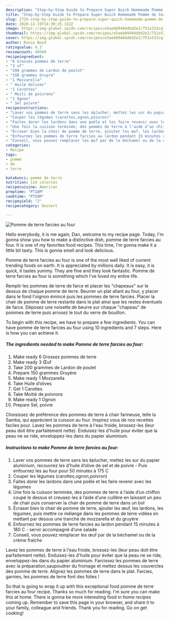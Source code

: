 ```yaml
---
description: "Step-by-Step Guide to Prepare Super Quick Homemade Pomme de terre farcies au four"
title: "Step-by-Step Guide to Prepare Super Quick Homemade Pomme de terre farcies au four"
slug: 2726-step-by-step-guide-to-prepare-super-quick-homemade-pomme-de-terre-farcies-au-four
date: 2020-12-19T14:30:25.132Z
image: https://img-global.cpcdn.com/recipes/e5aeb09404dbd2e2/751x532cq70/pomme-de-terre-farcies-au-four-photo-principale-de-la-recette.jpg
thumbnail: https://img-global.cpcdn.com/recipes/e5aeb09404dbd2e2/751x532cq70/pomme-de-terre-farcies-au-four-photo-principale-de-la-recette.jpg
cover: https://img-global.cpcdn.com/recipes/e5aeb09404dbd2e2/751x532cq70/pomme-de-terre-farcies-au-four-photo-principale-de-la-recette.jpg
author: Rosie Boyd
ratingvalue: 4.3
reviewcount: 48569
recipeingredient:
- "6 Grosses pommes de terre"
- "3 uf"
- "200 grammes de Lardon de poulet"
- "150 grammes Gruyre"
- "1 Mozzarella"
- " Huile dolives"
- "1 Carottes"
- " Moiti de poivrons"
- "1 Ognon"
- " Sel poivre"
recipeinstructions:
- "Laver vos pommes de terre sans les éplucher, mettez les sur du papier aluminium, recouvrez les d’huile d’olive de sel et de poivre  Puis enfournez les au four pour 50 minutes à 175 C"
- "Couper les légumes (carottes,ognon,poivron)"
- "Faites dorer les lardons dans une poêle et les faire revenir avec les légumes"
- "Une fois la cuisson terminée, des pommes de terre à l’aide d’un chiffon coupé le dessus et creusez-les à l’aide d’une cuillère en laissant un peu de chair puis conserver la chair de pomme de terre dans un bol"
- "Écraser bien la chair de pomme de terre, ajouter les œuf, les lardons, les légumes, puis mettre ce mélange dans les pommes de terre vidées en mettant par dessus une tranche de mozzarella et du gruyère"
- "Enfournez les pommes de terre farcies au lardon pendant 15 minutes à 180 C  servir accompagné d’une salade"
- "Conseil, vous pouvez remplacer les œuf par de la béchamel ou de la crème fraîche"
categories:
- Recipe
tags:
- pomme
- de
- terre

katakunci: pomme de terre 
nutrition: 114 calories
recipecuisine: American
preptime: "PT18M"
cooktime: "PT58M"
recipeyield: "2"
recipecategory: Dessert

---
```



![Pomme de terre farcies au four](https://img-global.cpcdn.com/recipes/e5aeb09404dbd2e2/751x532cq70/pomme-de-terre-farcies-au-four-photo-principale-de-la-recette.jpg)

Hello everybody, it is me again, Dan, welcome to my recipe page. Today, I'm gonna show you how to make a distinctive dish, pomme de terre farcies au four. It is one of my favorites food recipes. This time, I'm gonna make it a little bit tasty. This is gonna smell and look delicious.

Pomme de terre farcies au four is one of the most well liked of current trending foods on earth. It is appreciated by millions daily. It is easy, it is quick, it tastes yummy. They are fine and they look fantastic. Pomme de terre farcies au four is something which I've loved my entire life.

Remplir les pommes de terre de farce et placer les &#34;chapeaux&#34; sur le dessus de chaque pomme de terre. Beurrer un plat allant au four, y placer dans le fond l&#39;oignon émincé puis les pommes de terre farcies. Placer la chair de pomme de terre restante dans le plat ainsi que les restes éventuels de farce. Déposez une noisette de beurre sur chaque &#34;chapeau&#34; de pommes de terre puis arrosez le tout du verre de bouillon.


To begin with this recipe, we have to prepare a few ingredients. You can have pomme de terre farcies au four using 10 ingredients and 7 steps. Here is how you can achieve it.

<!--inarticleads1-->

##### The ingredients needed to make Pomme de terre farcies au four:

1. Make ready 6 Grosses pommes de terre
1. Make ready 3 Œuf
1. Take 200 grammes de Lardon de poulet
1. Prepare 150 grammes Gruyère
1. Make ready 1 Mozzarella
1. Take  Huile d’olives
1. Get 1 Carottes
1. Take  Moitié de poivrons
1. Make ready 1 Ognon
1. Prepare  Sel, poivre


Choisissez de préférence des pommes de terre à chair farineuse, telle la Samba, qui apprécient la cuisson au four. Inspirez vous de nos recettes faciles pour. Lavez les pommes de terre à l&#39;eau froide, brossez-les (leur peau doit être parfaitement nette). Enduisez-les d&#39;huile pour éviter que la peau ne se ride, enveloppez-les dans du papier aluminium. 

<!--inarticleads2-->

##### Instructions to make Pomme de terre farcies au four:

1. Laver vos pommes de terre sans les éplucher, mettez les sur du papier aluminium, recouvrez les d’huile d’olive de sel et de poivre  - Puis enfournez les au four pour 50 minutes à 175 C
1. Couper les légumes (carottes,ognon,poivron)
1. Faites dorer les lardons dans une poêle et les faire revenir avec les légumes
1. Une fois la cuisson terminée, des pommes de terre à l’aide d’un chiffon coupé le dessus et creusez-les à l’aide d’une cuillère en laissant un peu de chair puis conserver la chair de pomme de terre dans un bol
1. Écraser bien la chair de pomme de terre, ajouter les œuf, les lardons, les légumes, puis mettre ce mélange dans les pommes de terre vidées en mettant par dessus une tranche de mozzarella et du gruyère
1. Enfournez les pommes de terre farcies au lardon pendant 15 minutes à 180 C  - servir accompagné d’une salade
1. Conseil, vous pouvez remplacer les œuf par de la béchamel ou de la crème fraîche


Lavez les pommes de terre à l&#39;eau froide, brossez-les (leur peau doit être parfaitement nette). Enduisez-les d&#39;huile pour éviter que la peau ne se ride, enveloppez-les dans du papier aluminium. Farcissez les pommes de terre avec la préparation,saupoudrer du fromage et mettez dessus les couvercles des pomme de terre. Alignez les pommes de terre dans le plat. Farcies, garnies, les pommes de terre font des folies ! 

So that is going to wrap it up with this exceptional food pomme de terre farcies au four recipe. Thanks so much for reading. I'm sure you can make this at home. There is gonna be more interesting food in home recipes coming up. Remember to save this page in your browser, and share it to your family, colleague and friends. Thank you for reading. Go on get cooking!
